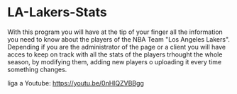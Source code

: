 # LA-Lakers-Stats
With this program you will have at the tip of your finger all the information you need to know about the players of the NBA Team "Los Angeles Lakers".
Depending if you are the administrator of the page or a client you will have acces to keep on track with all the stats of the players trhought  the whole season, by modifying them, adding new players o uploading it every time something changes.

liga a Youtube:
https://youtu.be/0nHlQZVBBgg
